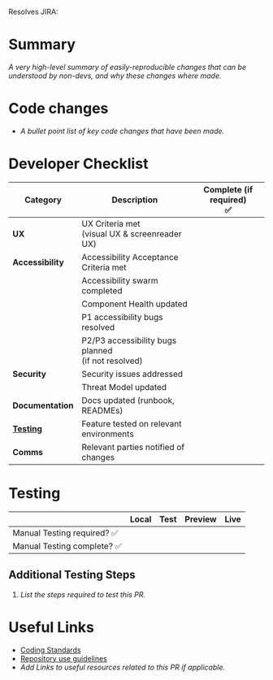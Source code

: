 Resolves JIRA: 

Summary
======
_A very high-level summary of easily-reproducible changes that can be understood by non-devs, and why these changes where made._

Code changes
======
- _A bullet point list of key code changes that have been made._


Developer Checklist
======

| Category | Description | Complete (if required) <br> ✅ |  
| -- | -- | :--: |
| **UX** | UX Criteria met <br />(visual UX & screenreader UX) | | 
| **Accessibility** | Accessibility Acceptance Criteria met | | 
| | Accessibility swarm completed | |
| | Component Health updated | |  
| | P1 accessibility bugs resolved | | 
| | P2/P3 accessibility bugs planned <br />(if not resolved) | | 
| **Security** | Security issues addressed | 
| | Threat Model updated | 
| **Documentation** | Docs updated (runbook, READMEs) | 
| **[Testing](#testing)** | Feature tested on relevant environments |
| **Comms** | Relevant parties notified of changes | | 


Testing
======

|  | Local | Test | Preview | Live |
| -- | :--: | :--: | :--: | :--: | 
| Manual Testing required? ✅ | | | |
| Manual Testing complete? ✅ | | | |


## Additional Testing Steps
1. _List the steps required to test this PR._


Useful Links
======
 - [Coding Standards](https://github.com/bbc/simorgh/blob/latest/docs/Coding-Standards/README.md)
 - [Repository use guidelines](https://github.com/bbc/simorgh-infrastructure/blob/latest/documentation/repository-guidelines.md)
- _Add Links to useful resources related to this PR if applicable._

